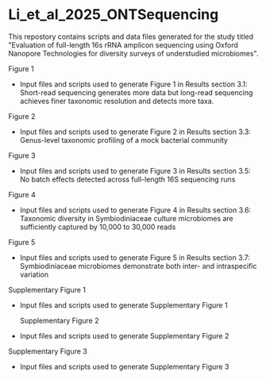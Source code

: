 # Li_et_al_2025_ONTSequencing
This repostory contains scripts and data files generated for the study titled "Evaluation of full-length 16s rRNA amplicon sequencing using Oxford Nanopore Technologies for diversity surveys of understudied microbiomes".



Figure 1

- Input files and scripts used to generate Figure 1 in Results section 3.1: Short-read sequencing generates more data but long-read sequencing achieves finer taxonomic resolution and detects more taxa.

Figure 2

- Input files and scripts used to generate Figure 2 in Results section 3.3: Genus-level taxonomic profiling of a mock bacterial community

Figure 3

- Input files and scripts used to generate Figure 3 in Results section 3.5: No batch effects detected across full-length 16S sequencing runs

Figure 4

- Input files and scripts used to generate Figure 4 in Results section 3.6: Taxonomic diversity in Symbiodiniaceae culture microbiomes are sufficiently captured by 10,000 to 30,000 reads

Figure 5

- Input files and scripts used to generate Figure 5 in Results section 3.7: Symbiodiniaceae microbiomes demonstrate both inter- and intraspecific variation

Supplementary Figure 1

- Input files and scripts used to generate Supplementary Figure 1

  Supplementary Figure 2

- Input files and scripts used to generate Supplementary Figure 2

Supplementary Figure 3

- Input files and scripts used to generate Supplementary Figure 3
